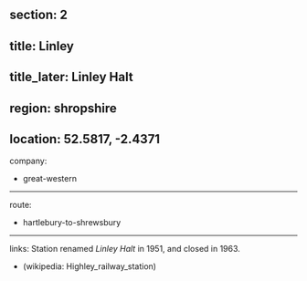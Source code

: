 section: 2
----
title: Linley
----
title_later: Linley Halt
----
region: shropshire
----
location: 52.5817, -2.4371
----
company:
- great-western
----
route:
- hartlebury-to-shrewsbury
----
links:
Station renamed *Linley Halt* in 1951, and closed in 1963.
- (wikipedia: Highley_railway_station)
